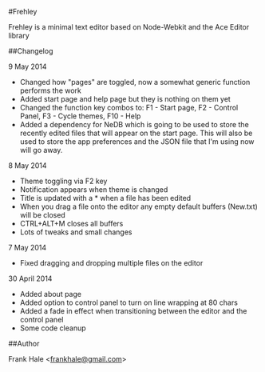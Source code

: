 #Frehley

Frehley is a minimal text editor based on Node-Webkit and the Ace Editor library

##Changelog

9 May 2014

- Changed how "pages" are toggled, now a somewhat generic function performs the work
- Added start page and help page but they is nothing on them yet
- Changed the function key combos to: F1 - Start page, F2 - Control Panel, F3 - Cycle themes, F10 - Help
- Added a dependency for NeDB which is going to be used to store the recently edited files that
  will appear on the start page. This will also be used to store the app preferences and the JSON file
  that I'm using now will go away.

8 May 2014

- Theme toggling via F2 key
- Notification appears when theme is changed
- Title is updated with a * when a file has been edited
- When you drag a file onto the editor any empty default buffers (New.txt) will be closed
- CTRL+ALT+M closes all buffers
- Lots of tweaks and small changes

7 May 2014

- Fixed dragging and dropping multiple files on the editor

30 April 2014

- Added about page
- Added option to control panel to turn on line wrapping at 80 chars
- Added a fade in effect when transitioning between the editor and the control panel
- Some code cleanup

##Author

Frank Hale &lt;frankhale@gmail.com&gt;
